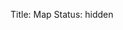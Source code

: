 Title: Map
Status: hidden

<link rel="stylesheet" href="http://cdn.leafletjs.com/leaflet-0.7.3/leaflet.css" />
<script src="http://cdn.leafletjs.com/leaflet-0.7.3/leaflet.js"></script>

<div style="height:480px" id="map">
<script>
var mapsize = 8256;
var map = L.map('map', {
    maxZoom:24,
    minZoom:22,
    crs: L.CRS.Simple
}).setView([0,0], 23);
var southWest = map.unproject([0, mapsize], map.getMaxZoom());
var northEast = map.unproject([mapsize, 0], map.getMaxZoom());
map.setMaxBounds(new L.LatLngBounds(southWest, northEast));
L.tileLayer('http://maps.ayntest.net/tiles/{z}/map_{x}_{y}.png', {
            maxZoom: 24,
            tileSize: 344,
}).addTo(map);
map.setView(map.unproject([mapsize/4,mapsize/4]));
</script>

</div>
